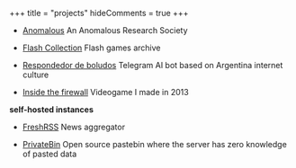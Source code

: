 +++
title = "projects"
hideComments = true
+++

- [Anomalous](https://anomalous.xyz/) An Anomalous Research Society

- [Flash Collection](https://4st.li/flash/) Flash games archive

- [Respondedor de boludos](https://t.me/respondedorbot) Telegram AI bot based on Argentina internet culture

- [Inside the firewall](https://4st.li/insidethefirewall) Videogame I made in 2013

**self-hosted instances**

- [FreshRSS](https://news.4st.li/) News aggregator

- [PrivateBin](https://bin.4st.li/) Open source pastebin where the server has zero knowledge of pasted data
